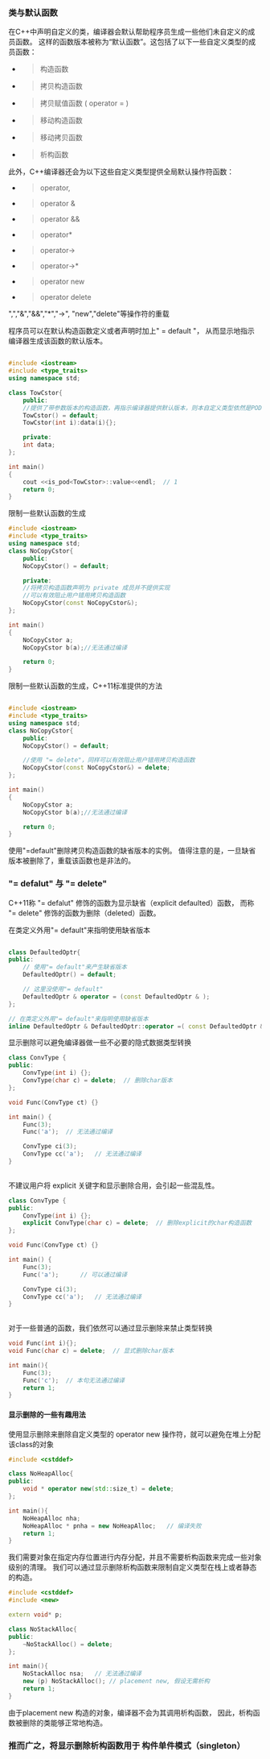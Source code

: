 
### 类与默认函数 

在C++中声明自定义的类，编译器会默认帮助程序员生成一些他们未自定义的成员函数。
这样的函数版本被称为“默认函数”。这包括了以下一些自定义类型的成员函数：

 - > 构造函数
 - > 拷贝构造函数
 - > 拷贝赋值函数 ( operator = )
 - > 移动构造函数
 - > 移动拷贝函数
 - > 析构函数
 
 此外，C++编译器还会为以下这些自定义类型提供全局默认操作符函数：
 
 - > operator,
 - > operator &
 - > operator &&
 - > operator*
 - > operator->
 - > operator->*
 - > operator new
 - > operator delete

",","&","&&","*","->", "new","delete"等操作符的重载



程序员可以在默认构造函数定义或者声明时加上" = default "，
从而显示地指示编译器生成该函数的默认版本。
```C++

#include <iostream>
#include <type_traits>
using namespace std;

class TowCstor{
    public:
    //提供了带参数版本的构造函数，再指示编译器提供默认版本，则本自定义类型依然是POD类型
    TowCstor() = default;
    TowCstor(int i):data(i){};

    private:
    int data;
};

int main()
{
    cout <<is_pod<TowCstor>::value<<endl;  // 1
    return 0;
}

```


 限制一些默认函数的生成
```C++
#include <iostream>
#include <type_traits>
using namespace std;
class NoCopyCstor{
    public:
    NoCopyCstor() = default;

    private:
    //将拷贝构造函数声明为 private 成员并不提供实现
    //可以有效阻止用户错用拷贝构造函数
    NoCopyCstor(const NoCopyCstor&);
};

int main()
{
    NoCopyCstor a;
    NoCopyCstor b(a);//无法通过编译

    return 0;
}

```


限制一些默认函数的生成，C++11标准提供的方法

```C++

#include <iostream>
#include <type_traits>
using namespace std;
class NoCopyCstor{
    public:
    NoCopyCstor() = default;

    //使用 "= delete"，同样可以有效阻止用户错用拷贝构造函数
    NoCopyCstor(const NoCopyCstor&) = delete;
};

int main()
{
    NoCopyCstor a;
    NoCopyCstor b(a);//无法通过编译

    return 0;
}

```
使用"=default"删除拷贝构造函数的缺省版本的实例。
值得注意的是，一旦缺省版本被删除了，重载该函数也是非法的。



###  "= defalut"  与  "= delete"
C++11称 "= defalut" 修饰的函数为显示缺省（explicit  defaulted）函数，
而称 "= delete" 修饰的函数为删除（deleted）函数。


 在类定义外用"= default"来指明使用缺省版本
```C++

class DefaultedOptr{
public:
    // 使用"= default"来产生缺省版本
    DefaultedOptr() = default;   

    // 这里没使用"= default"
    DefaultedOptr & operator = (const DefaultedOptr & );
};

// 在类定义外用"= default"来指明使用缺省版本
inline DefaultedOptr & DefaultedOptr::operator =( const DefaultedOptr & ) = default; 

```


显示删除可以避免编译器做一些不必要的隐式数据类型转换
```C++
class ConvType {
public:
    ConvType(int i) {};
    ConvType(char c) = delete;  // 删除char版本
};

void Func(ConvType ct) {}

int main() {
    Func(3);
    Func('a');  // 无法通过编译

    ConvType ci(3);
    ConvType cc('a');   // 无法通过编译
}
    

```


不建议用户将 explicit 关键字和显示删除合用，会引起一些混乱性。
```C++
class ConvType {
public:
    ConvType(int i) {};
    explicit ConvType(char c) = delete;  // 删除explicit的char构造函数
};

void Func(ConvType ct) {}

int main() {
    Func(3);
    Func('a');      // 可以通过编译

    ConvType ci(3);
    ConvType cc('a');   // 无法通过编译
}
    
```


对于一些普通的函数，我们依然可以通过显示删除来禁止类型转换
```C++
void Func(int i){};
void Func(char c) = delete;  // 显式删除char版本

int main(){
    Func(3);
    Func('c');  // 本句无法通过编译
    return 1;
}
```


#### 显示删除的一些有趣用法

使用显示删除来删除自定义类型的 operator new 操作符，就可以避免在堆上分配该class的对象
```C++
#include <cstddef>

class NoHeapAlloc{
public:
    void * operator new(std::size_t) = delete;
};

int main(){
    NoHeapAlloc nha;
    NoHeapAlloc * pnha = new NoHeapAlloc;   // 编译失败
    return 1;
}
```


我们需要对象在指定内存位置进行内存分配，并且不需要析构函数来完成一些对象级别的清理。
我们可以通过显示删除析构函数来限制自定义类型在栈上或者静态的构造。
```C++
#include <cstddef>
#include <new>

extern void* p;

class NoStackAlloc{
public:
    ~NoStackAlloc() = delete;
};

int main(){
    NoStackAlloc nsa;   // 无法通过编译
    new (p) NoStackAlloc(); // placement new, 假设无需析构
    return 1;
}

```
由于placement new 构造的对象，编译器不会为其调用析构函数，
因此，析构函数被删除的类能够正常地构造。

### 推而广之，将显示删除析构函数用于 构件单件模式（singleton）


